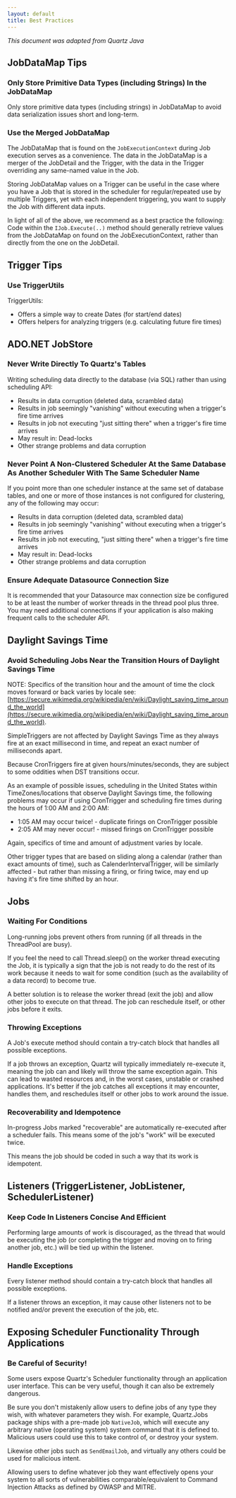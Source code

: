 ```yaml
---
layout: default
title: Best Practices
---
```


*This document was adapted from Quartz Java*

## JobDataMap Tips

### Only Store Primitive Data Types (including Strings) In the JobDataMap

Only store primitive data types (including strings) in JobDataMap to avoid data serialization issues short and long-term.

### Use the Merged JobDataMap

The JobDataMap that is found on the `JobExecutionContext` during Job execution serves as a convenience.
The data in the JobDataMap is a merger of the JobDetail and the Trigger, with the data in the Trigger overriding
any same-named value in the Job.

Storing JobDataMap values on a Trigger can be useful in the case where you have a Job that is stored in the scheduler for regular/repeated use by multiple Triggers,
yet with each independent triggering, you want to supply the Job with different data inputs.

In light of all of the above, we recommend as a best practice the following: Code within the `IJob.Execute(..)` method should generally retrieve
values from the JobDataMap on found on the JobExecutionContext, rather than directly from the one on the JobDetail.

## Trigger Tips

### Use TriggerUtils

TriggerUtils:

* Offers a simple way to create Dates (for start/end dates)
* Offers helpers for analyzing triggers (e.g. calculating future fire times)

## ADO.NET JobStore

### Never Write Directly To Quartz's Tables

Writing scheduling data directly to the database (via SQL) rather than using scheduling API:

* Results in data corruption (deleted data, scrambled data)
* Results in job seemingly "vanishing" without executing when a trigger's fire time arrives
* Results in job not executing "just sitting there" when a trigger's fire time arrives
* May result in: Dead-locks
* Other strange problems and data corruption

### Never Point A Non-Clustered Scheduler At the Same Database As Another Scheduler With The Same Scheduler Name

If you point more than one scheduler instance at the same set of database tables, and one or more of those instances is not configured for clustering, any of the following may occur:

* Results in data corruption (deleted data, scrambled data)
* Results in job seemingly "vanishing" without executing when a trigger's fire time arrives
* Results in job not executing, "just sitting there" when a trigger's fire time arrives
* May result in: Dead-locks
* Other strange problems and data corruption

### Ensure Adequate Datasource Connection Size

It is recommended that your Datasource max connection size be configured to be at least the number of worker threads in the thread pool plus three.
You may need additional connections if your application is also making frequent calls to the scheduler API.

## Daylight Savings Time

### Avoid Scheduling Jobs Near the Transition Hours of Daylight Savings Time

NOTE: Specifics of the transition hour and the amount of time the clock moves forward or back varies by locale see: [https://secure.wikimedia.org/wikipedia/en/wiki/Daylight_saving_time_around_the_world](https://secure.wikimedia.org/wikipedia/en/wiki/Daylight_saving_time_around_the_world).

SimpleTriggers are not affected by Daylight Savings Time as they always fire at an exact millisecond in time, and repeat an exact number of milliseconds apart.

Because CronTriggers fire at given hours/minutes/seconds, they are subject to some oddities when DST transitions occur.

As an example of possible issues, scheduling in the United States within TimeZones/locations that observe Daylight Savings time, the following problems may occur if using CronTrigger and scheduling fire times during the hours of 1:00 AM and 2:00 AM:

* 1:05 AM may occur twice! - duplicate firings on CronTrigger possible
* 2:05 AM may never occur! - missed firings on CronTrigger possible

Again, specifics of time and amount of adjustment varies by locale.

Other trigger types that are based on sliding along a calendar (rather than exact amounts of time), such as CalenderIntervalTrigger, will be similarly affected - but rather than missing a firing, or firing twice, may end up having it's fire time shifted by an hour.

## Jobs

### Waiting For Conditions

Long-running jobs prevent others from running (if all threads in the ThreadPool are busy).

If you feel the need to call Thread.sleep() on the worker thread executing the Job, it is typically a sign that the job is not ready to do the rest of its work because it needs to wait for some condition (such as the availability of a data record) to become true.

A better solution is to release the worker thread (exit the job) and allow other jobs to execute on that thread. The job can reschedule itself, or other jobs before it exits.

### Throwing Exceptions

A Job's execute method should contain a try-catch block that handles all possible exceptions.

If a job throws an exception, Quartz will typically immediately re-execute it, meaning the job can and likely will throw the same exception again. This can lead to wasted resources and, in the worst cases, unstable or crashed applications.
It's better if the job catches all exceptions it may encounter, handles them, and reschedules itself or other jobs to work around the issue.

### Recoverability and Idempotence

In-progress Jobs marked "recoverable" are automatically re-executed after a scheduler fails. This means some of the job's "work" will be executed twice.

This means the job should be coded in such a way that its work is idempotent.

## Listeners (TriggerListener, JobListener, SchedulerListener)

### Keep Code In Listeners Concise And Efficient

Performing large amounts of work is discouraged, as the thread that would be executing the job (or completing the trigger and moving on to firing another job, etc.) will be tied up within the listener.

### Handle Exceptions

Every listener method should contain a try-catch block that handles all possible exceptions.

If a listener throws an exception, it may cause other listeners not to be notified and/or prevent the execution of the job, etc.

## Exposing Scheduler Functionality Through Applications

### Be Careful of Security!

Some users expose Quartz's Scheduler functionality through an application user interface. This can be very useful, though it can also be extremely dangerous.

Be sure you don't mistakenly allow users to define jobs of any type they wish, with whatever parameters they wish. 
For example, Quartz.Jobs package ships with a pre-made job `NativeJob`, which will execute any arbitrary native (operating system) system command that it is defined to. 
Malicious users could use this to take control of, or destroy your system.

Likewise other jobs such as `SendEmailJob`, and virtually any others could be used for malicious intent.

Allowing users to define whatever job they want effectively opens your system to all sorts of vulnerabilities comparable/equivalent to Command Injection Attacks as defined by OWASP and MITRE.

